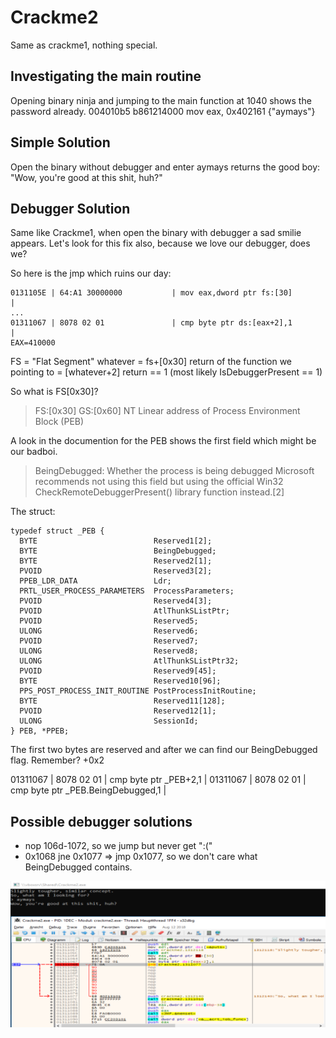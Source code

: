 # Crackme2

Same as crackme1, nothing special.

## Investigating the main routine
Opening binary ninja and jumping to the main function at 1040 shows the password already.
004010b5  b861214000         mov     eax, 0x402161  {"aymays"}

## Simple Solution
Open the binary without debugger and enter aymays returns the good boy: "Wow, you're good at this shit, huh?"

## Debugger Solution
Same like Crackme1, when open the binary with debugger a sad smilie appears.
Let's look for this fix also, because we love our debugger, does we?

So here is the jmp which ruins our day:

```
0131105E | 64:A1 30000000           | mov eax,dword ptr fs:[30]               |
...
01311067 | 8078 02 01               | cmp byte ptr ds:[eax+2],1               |
EAX=410000
```

FS = "Flat Segment"
whatever = fs+[0x30]
return of the function we pointing to = [whatever+2]
return == 1 (most likely IsDebuggerPresent == 1)

So what is FS[0x30]?
> FS:[0x30]	GS:[0x60]	NT	Linear address of Process Environment Block (PEB)

A look in the documention for the PEB shows the first field which might be our badboi.
> BeingDebugged:	Whether the process is being debugged	Microsoft recommends not using this field but using the official Win32 CheckRemoteDebuggerPresent() library function instead.[2]

The struct:
```
typedef struct _PEB {
  BYTE                          Reserved1[2];
  BYTE                          BeingDebugged;
  BYTE                          Reserved2[1];
  PVOID                         Reserved3[2];
  PPEB_LDR_DATA                 Ldr;
  PRTL_USER_PROCESS_PARAMETERS  ProcessParameters;
  PVOID                         Reserved4[3];
  PVOID                         AtlThunkSListPtr;
  PVOID                         Reserved5;
  ULONG                         Reserved6;
  PVOID                         Reserved7;
  ULONG                         Reserved8;
  ULONG                         AtlThunkSListPtr32;
  PVOID                         Reserved9[45];
  BYTE                          Reserved10[96];
  PPS_POST_PROCESS_INIT_ROUTINE PostProcessInitRoutine;
  BYTE                          Reserved11[128];
  PVOID                         Reserved12[1];
  ULONG                         SessionId;
} PEB, *PPEB;
```

The first two bytes are reserved and after we can find our BeingDebugged flag.
Remember? +0x2

01311067 | 8078 02 01               | cmp byte ptr _PEB+2,1               |
01311067 | 8078 02 01               | cmp byte ptr _PEB.BeingDebugged,1   |

## Possible debugger solutions

* nop 106d-1072, so we jump but never get ":("
* 0x1068 jne 0x1077 => jmp 0x1077, so we don't care what BeingDebugged contains.

![Graph View](crackme2.png)
